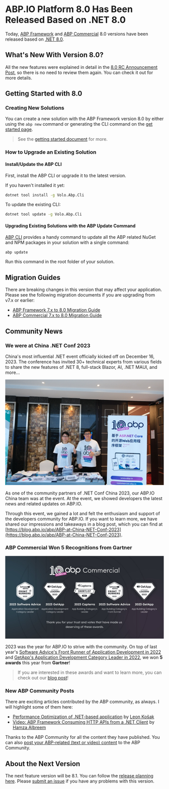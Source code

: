 # ABP.IO Platform 8.0 Has Been Released Based on .NET 8.0

Today, [ABP Framework](https://abp.io/) and [ABP Commercial](https://commercial.abp.io/) 8.0 versions have been released based on [.NET 8.0](https://dotnet.microsoft.com/en-us/download/dotnet/8.0).

## What's New With Version 8.0?

All the new features were explained in detail in the [8.0 RC Announcement Post](https://blog.abp.io/abp/announcing-abp-8-0-release-candidate), so there is no need to review them again. You can check it out for more details. 

## Getting Started with 8.0

### Creating New Solutions

You can create a new solution with the ABP Framework version 8.0 by either using the `abp new` command or generating the CLI command on the [get started page](https://abp.io/get-started).

> See the [getting started document](https://docs.abp.io/en/abp/latest/Getting-Started) for more.

### How to Upgrade an Existing Solution

#### Install/Update the ABP CLI

First, install the ABP CLI or upgrade it to the latest version.

If you haven't installed it yet:

```bash
dotnet tool install -g Volo.Abp.Cli
```

To update the existing CLI:

```bash
dotnet tool update -g Volo.Abp.Cli
```

#### Upgrading Existing Solutions with the ABP Update Command

[ABP CLI](https://docs.abp.io/en/abp/latest/CLI) provides a handy command to update all the ABP related NuGet and NPM packages in your solution with a single command:

```bash
abp update
```

Run this command in the root folder of your solution.

## Migration Guides

There are breaking changes in this version that may affect your application. 
Please see the following migration documents if you are upgrading from v7.x or earlier:

* [ABP Framework 7.x to 8.0 Migration Guide](https://docs.abp.io/en/abp/8.0/Migration-Guides/Abp-8_0)
* [ABP Commercial 7.x to 8.0 Migration Guide](https://docs.abp.io/en/commercial/8.0/migration-guides/v8_0)

## Community News

### We were at China .NET Conf 2023

China's most influential .NET event officially kicked off on December 16, 2023. The conference has invited 30+ technical experts from various fields to share the new features of .NET 8, full-stack Blazor, AI, .NET MAUI, and more...

![](abp-china-team.jpeg)

As one of the community partners of .NET Conf China 2023, our ABP.IO China team was at the event. At the event, we showed developers the latest news and related updates on ABP.IO. 

Through this event, we gained a lot and felt the enthusiasm and support of the developers community for ABP.IO. If you want to learn more, we have shared our impressions and takeaways in a blog post, which you can find at [https://blog.abp.io/abp/ABP-at-China-NET-Conf-2023](https://blog.abp.io/abp/ABP-at-China-NET-Conf-2023).

### ABP Commercial Won 5 Recognitions from Gartner

![](awards.jpeg)

2023 was the year for ABP.IO to strive with the community. On top of last year's [Software Advice's Front Runner of Application Development in 2022](https://blog.abp.io/abp/abpcommercial-2022-front-runner-in-app-development-category) and [GetApp's Application Development Category Leader in 2022](https://blog.abp.io/abp/abpcommercial-2022-category-leader-in-app-development-category), we won **5 awards** this year from **Gartner**!

> If you are interested in these awards and want to learn more, you can check out our [blog post](https://blog.abp.io/abp/ABP-Commercial-Won-5-Recognitions-from-Gartner-in-2023)!

### New ABP Community Posts

There are exciting articles contributed by the ABP community, as always. I will highlight some of them here:

* [Performance Optimization of .NET-based application](https://community.abp.io/posts/performance-optimization-of-.netbased-and-also-abpbased-application-pmdwhwxc) by [Leon Košak](https://github.com/leonkosak)
* [Video: ABP Framework Consuming HTTP APIs from a .NET Client](https://community.abp.io/videos/abp-framework-consuming-http-apis-from-a-.net-client-uzul9og4) by [Hamza Albreem](https://github.com/braim23)

Thanks to the ABP Community for all the content they have published. You can also [post your ABP-related (text or video) content](https://community.abp.io/articles/submit) to the ABP Community.

## About the Next Version

The next feature version will be 8.1. You can follow the [release planning here](https://github.com/abpframework/abp/milestones). Please [submit an issue](https://github.com/abpframework/abp/issues/new) if you have any problems with this version.
